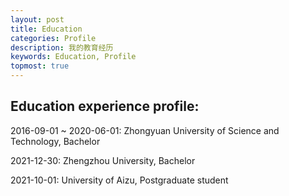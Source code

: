 ```yaml
---
layout: post
title: Education
categories: Profile
description: 我的教育经历
keywords: Education, Profile
topmost: true
---
```


## Education experience profile:




2016-09-01 ~ 2020-06-01: Zhongyuan University of Science and Technology, Bachelor    

2021-12-30:              Zhengzhou University,                           Bachelor    

2021-10-01:              University of Aizu,                             Postgraduate student    

